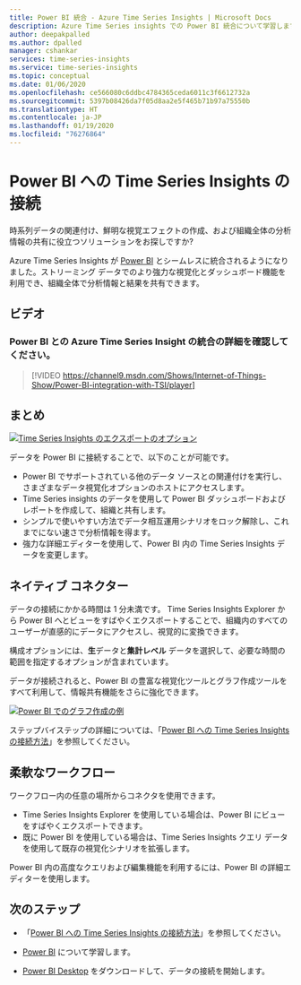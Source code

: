 ```yaml
---
title: Power BI 統合 - Azure Time Series Insights | Microsoft Docs
description: Azure Time Series insights での Power BI 統合について学習します。
author: deepakpalled
ms.author: dpalled
manager: cshankar
services: time-series-insights
ms.service: time-series-insights
ms.topic: conceptual
ms.date: 01/06/2020
ms.openlocfilehash: ce566080c6ddbc4784365ceda6011c3f6612732a
ms.sourcegitcommit: 5397b08426da7f05d8aa2e5f465b71b97a75550b
ms.translationtype: HT
ms.contentlocale: ja-JP
ms.lasthandoff: 01/19/2020
ms.locfileid: "76276864"
---
```

# <a name="connect-time-series-insights-to-power-bi"></a>Power BI への Time Series Insights の接続  

時系列データの関連付け、鮮明な視覚エフェクトの作成、および組織全体の分析情報の共有に役立つソリューションをお探しですか?

Azure Time Series Insights が [Power BI](https://powerbi.microsoft.com/) とシームレスに統合されるようになりました。ストリーミング データでのより強力な視覚化とダッシュボード機能を利用でき、組織全体で分析情報と結果を共有できます。

## <a name="video"></a>ビデオ

### <a name="learn-more-about-integrating-azure-time-series-insights-with-power-bibr"></a>Power BI との Azure Time Series Insight の統合の詳細を確認してください。</br>

> [!VIDEO https://channel9.msdn.com/Shows/Internet-of-Things-Show/Power-BI-integration-with-TSI/player]

## <a name="summary"></a>まとめ

   [![Time Series Insights のエクスポートのオプション](./media/concepts-connect-power-bi/tsi-power-bi-export-example.png)](./media/concepts-connect-power-bi/tsi-power-bi-export-example.png#lightbox)

データを Power BI に接続することで、以下のことが可能です。

* Power BI でサポートされている他のデータ ソースとの関連付けを実行し、さまざまなデータ視覚化オプションのホストにアクセスします。 
* Time Series insights のデータを使用して Power BI ダッシュボードおよびレポートを作成して、組織と共有します。 
* シンプルで使いやすい方法でデータ相互運用シナリオをロック解除し、これまでにない速さで分析情報を得ます。
* 強力な詳細エディターを使用して、Power BI 内の Time Series Insights データを変更します。

## <a name="native-connector"></a>ネイティブ コネクター

データの接続にかかる時間は 1 分未満です。 Time Series Insights Explorer から Power BI へとビューをすばやくエクスポートすることで、組織内のすべてのユーザーが直感的にデータにアクセスし、視覚的に変換できます。

構成オプションには、**生**データと**集計レベル** データを選択して、必要な時間の範囲を指定するオプションが含まれています。 

データが接続されると、Power BI の豊富な視覚化ツールとグラフ作成ツールをすべて利用して、情報共有機能をさらに強化できます。 

   [![Power BI でのグラフ作成の例](./media/concepts-connect-power-bi/power-bi-tsi-example.png)](./media/concepts-connect-power-bi/power-bi-tsi-example.png#lightbox)

ステップバイステップの詳細については、「[Power BI への Time Series Insights の接続方法](./how-to-connect-power-bi.md)」を参照してください。

## <a name="flexible-workflow"></a>柔軟なワークフロー
 
ワークフロー内の任意の場所からコネクタを使用できます。

* Time Series Insights Explorer を使用している場合は、Power BI にビューをすばやくエクスポートできます。 
* 既に Power BI を使用している場合は、Time Series Insights クエリ データを使用して既存の視覚化シナリオを拡張します。

Power BI 内の高度なクエリおよび編集機能を利用するには、Power BI の詳細エディターを使用します。

## <a name="next-steps"></a>次のステップ

* 「[Power BI への Time Series Insights の接続方法](./how-to-connect-power-bi.md)」を参照してください。

* [Power BI](https://docs.microsoft.com/power-bi/) について学習します。

* [Power BI Desktop](https://powerbi.microsoft.com/desktop/) をダウンロードして、データの接続を開始します。